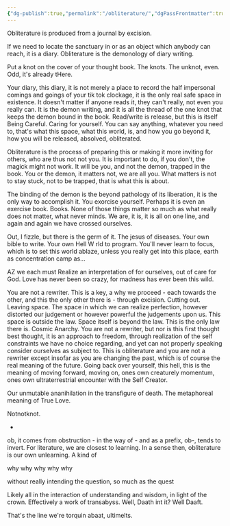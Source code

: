 ```yaml
---
{"dg-publish":true,"permalink":"/obliterature/","dgPassFrontmatter":true,"created":"2023-07-24T09:30:43.257+02:00","updated":"2023-07-24T10:03:56.986+02:00"}
---
```



Obliterature is produced from a journal by excision.

If we need to locate the sanctuary in or as an object which anybody can reach, it is a diary. Obliterature is the demonology of diary writing.

Put a knot on the cover of your thought book. The knots. The unknot, even. Odd, it's already tHere.

Your diary, this diary, it is not merely a place to record the half impersonal comings and goings of your tik tok clockage, it is the only real safe space in existence. It doesn't matter if anyone reads it, they can't really, not even you really can. It is the demon writing, and it is all the thread of the one knot that keeps the demon bound in the book. Read/write is release, but this is itself Being Careful. Caring for yourself. You can say anything, whatever you need to, that's what this space, what this world, is, and how you go beyond it, how you will be released, absolved, obliterated.

Obliterature is the process of preparing this or making it more inviting for others, who are thus not not you. It is important to do, if you don't, the magick might not work. It will be you, and not the demon, trapped in the book. You or the demon, it matters not, we are all you. What matters is not to stay stuck, not to be trapped, that is what this is about.

The binding of the demon is the beyond pathology of its liberation, it is the only way to accomplish it. You exorcise yourself. Perhaps it is even an exercise book. Books. None of those things matter so much as what really does not matter, what never minds. We are, it is, it is all on one line, and again and again we have crossed ourselves.

Out, I fizzle, but there is the germ of it. The jesus of diseases. Your own bible to write. Your own Hell W rld to program. You'll never learn to focus, which is to set this world ablaze, unless you really get into this place, earth as concentration camp as...

AZ we each must Realize an interpretation of for ourselves, out of care for God. Love has never been so crazy, for madness has ever been this wild.

You are not a rewriter. This is a key, a why we proceed - each towards the other, and this the only other there is - through excision. Cutting out. Leaving space. The space in which we can realize perfection, however distorted our judgement or however powerful the judgements upon us. This space is outside the law. Space itself is beyond the law. This is the only law there is. Cosmic Anarchy. You are not a rewriter, but nor is this first thought best thought, it is an approach to freedom, through realization of the self constraints we have no choice regarding, and yet can not properly speaking consider ourselves as subject to. This is obliterature and you are not a rewriter except insofar as you are changing the past, which is of course the real meaning of the future. Going back over yourself, this hell, this is the meaning of moving forward, moving on, ones own creaturely momentum, ones own ultraterrestrial encounter with the Self Creator.

Our unmutable ananihilation in the transfigure of death. The metaphoreal meaning of True Love.

Notnotknot.

*

ob, it comes from obstruction - in the way of - and as a prefix, ob-, tends to invert. For literature, we are closest to learning. In a sense then, obliterature is our own unlearning. A kind of

why why why why why

without really intending the question, so much as the quest

Likely all in the interaction of understanding and wisdom, in light of the crown. Effectively a work of transabyss. Well, Daath int it? Well Daaft.

That's the line we're torquin abaat, ultimelts.